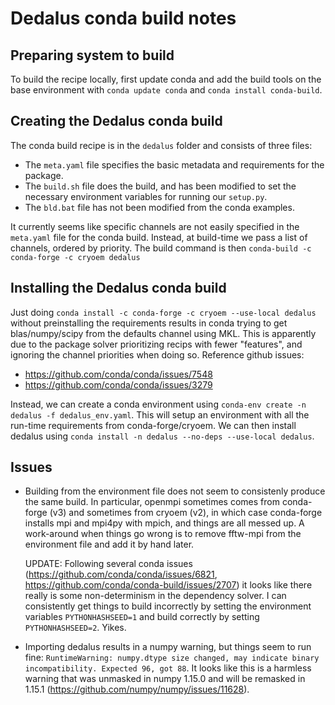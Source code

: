# Dedalus conda build notes

## Preparing system to build

To build the recipe locally, first update conda and add the build tools on the base environment with `conda update conda` and `conda install conda-build`.

## Creating the Dedalus conda build

The conda build recipe is in the `dedalus` folder and consists of three files:

* The `meta.yaml` file specifies the basic metadata and requirements for the package.
* The `build.sh` file does the build, and has been modified to set the necessary environment variables for running our `setup.py`.
* The `bld.bat` file has not been modified from the conda examples.

It currently seems like specific channels are not easily specified in the `meta.yaml` file for the conda build.
Instead, at build-time we pass a list of channels, ordered by priority.
The build command is then `conda-build -c conda-forge -c cryoem dedalus`

## Installing the Dedalus conda build

Just doing `conda install -c conda-forge -c cryoem --use-local dedalus` without preinstalling the requirements results in conda trying to get blas/numpy/scipy from the defaults channel using MKL.
This is apparently due to the package solver prioritizing recips with fewer "features", and ignoring the channel priorities when doing so.
Reference github issues:

* https://github.com/conda/conda/issues/7548
* https://github.com/conda/conda/issues/3279

Instead, we can create a conda environment using `conda-env create -n dedalus -f dedalus_env.yaml`.
This will setup an environment with all the run-time requirements from conda-forge/cryoem.
We can then install dedalus using `conda install -n dedalus --no-deps --use-local dedalus`.

## Issues

* Building from the environment file does not seem to consistenly produce the same build.
In particular, openmpi sometimes comes from conda-forge (v3) and sometimes from cryoem (v2), in which case conda-forge installs mpi and mpi4py with mpich, and things are all messed up.
A work-around when things go wrong is to remove fftw-mpi from the environment file and add it by hand later.

  UPDATE: Following several conda issues (https://github.com/conda/conda/issues/6821, https://github.com/conda/conda-build/issues/2707) it looks like there really is some non-determinism in the dependency solver.
  I can consistently get things to build incorrectly by setting the environment variables `PYTHONHASHSEED=1` and build correctly by setting `PYTHONHASHSEED=2`.
  Yikes.

* Importing dedalus results in a numpy warning, but things seem to run fine:
`RuntimeWarning: numpy.dtype size changed, may indicate binary incompatibility. Expected 96, got 88`.
It looks like this is a harmless warning that was unmasked in numpy 1.15.0 and will be remasked in 1.15.1 (https://github.com/numpy/numpy/issues/11628).
